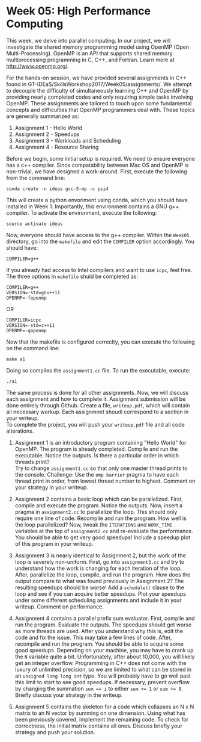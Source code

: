 Week 05: High Performance Computing
==================

This week, we delve into parallel computing.  In our project, we will investigate
 the shared memory programming model using OpenMP (Open Multi-Processing).
  OpenMP is an API that supports shared memory multiprocessing programming in
 C, C++, and Fortran. Learn more at http://www.openmp.org/.

For the hands-on session, we have provided several assignments in C++ found in
GT-IDEaS/SkillsWorkshop2017/Week05/assignments/.  We attempt to decouple the
 difficulty of simultaneously learning C++ and OpenMP by providing nearly
 completed codes and only requiring simple tasks involving OpenMP.  These
 assignments are tailored to touch upon some fundamental concepts and difficulties
 that OpenMP programmers deal with.  These topics are generally summarized as:

1.  Assignment 1 - Hello World
2.  Assignment 2 - Speedups
3.  Assignment 3 - Workloads and Scheduling
4.  Assignment 4 - Resource Sharing

Before we begin, some initial setup is required.  We need to ensure everyone
 has a c++ compiler.  Since compatability between Mac OS and OpenMP is non-trivial,
 we have designed a work-around.  First, execute the following from the 
 command line:

```
conda create -n ideas gcc-5-mp -c psi4
```

This will create a python envoriment using conda, which you should have installed in Week 1.
  Importantly, this environment contains a GNU g++ compiler. To activate the environment,
 execute the following:

```
source activate ideas
```

Now, everyone should have access to the g++ compiler.  Within the `Week05` directory, go into the `makefile` and
 edit the `COMPILER` option accordingly.  You should have:

```
COMPILER=g++
```

If you already had access to Intel compilers and want to use `icpc`, feel free.  The three
 options in `makefile` shuld be completed as:

```
COMPILER=g++      
VERSION=-std=gnu++11
OPENMP=-fopenmp   
```
OR
```
COMPILER=icpc     
VERSION=-std=c++11
OPENMP=-qopenmp   
```

Now that the makefile is configured correclty, you can execute the following on the command line:

`make a1`

Doing so compiles the `assignment1.cc` file.  To run the executable, execute:

`./a1`

The same process is done for all other assignments.
Now, we will discuss each assignment and how to complete it.
Assignment submission will be done entirely through Github.  Create a file, `writeup.pdf`, which will contain
all necessary workup.  Each assignmnet shoudl correspond to a section in your writeup.  
To complete the project, you will push your `writeup.pdf` file and all code alterations. 

1.  Assignment 1 is an introductory program containing "Hello World" for OpenMP.  The program is already
 completed.  Compile and run the executable.  Notice the outputs.  Is there a particular order in which threads print?  
 Try to change `assignment1.cc` so that only one master thread prints to the console.
Challenge: Use the `omp barrier` pragma to have each thread print in order, from lowest thread number to highest.
 Comment on your strategy in your writeup.

2.  Assignment 2 contains a basic loop which can be parallelized.  First, compile and execute the program.
  Notice the outputs.  Now, insert a pragma in `assignment2.cc` to parallelize the loop.  This should only require one
 line of code.  Recompile and run the program.  How well is the loop parallelized?  Now, tweak the `ITERATIONS`
 and `WORK_TIME` variables at the top of `assignment2.cc` and re-evaluate the performance.  You should be able to get 
 very good speedups!  Include a speedup plot of this program in your writeup. 

3.  Assignment 3 is nearly identical to Assignment 2, but the work of the loop is severely non-uniform.
  First, go into `assignment3.cc` and try to understand how the work is changing for each iteration of the loop.
  After, parallelize the loop, compile, and run the program.  How does the output compare to what was found previously in Assignment 2?
  The resulting speedups should be worse!
  Add a `schedule()` clause to the loop and see if you can acquire better speedups.
 Plot your speedups under some different scheduling assignments and include it in your writeup.  Comment on performance.

4.  Assignment 4 contains a parallel prefix sum evaluator.  First, compile and run the program.  Evaluate the outputs.
  The speedups should get worse as more threads are used.  After you understand why this is, edit the code and fix the issue.
  This may take a few lines of code.  After, recompile and run the program.  You should be able to acquire some good speedups.
  Depending on your machine, you may have to crank up the `N` variable quite a bit.  Unfortunately, after about 10,000, you will likely get
 an integer overflow.  Programming in C++ does not come with the luxury of unlimited precision, so we are limited to what can be 
 stored in an `unsigned long long int` type.  You will probably have to go well past this limit to start to see good speedups.
  If necessary, prevent overflow by changing the summation `sum == i` to either `sum += 1` or `sum += 0`.  Briefly discuss your
 strategy in the writeup. 

5.  Assignment 5 contains the skeleton for a code which collapses an N x N matrix to an N vector by summing on one dimension.  Using what
 has been previously covered, implement the remaining code.  To check for correctness, the initial matrix contains all ones.  Discuss
 briefly your strategy and push your solution.

